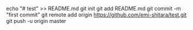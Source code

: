 echo "# test" >> README.md
git init
git add README.md
git commit -m "first commit"
git remote add origin https://github.com/emi-shitara/test.git
git push -u origin master